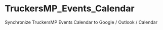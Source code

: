 # TruckersMP_Events_Calendar
 Synchronize TruckersMP Events Calendar to Google / Outlook / Calendar
